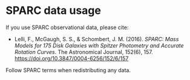 # SPARC data usage

If you use SPARC observational data, please cite:

- Lelli, F., McGaugh, S. S., & Schombert, J. M. (2016).
  *SPARC: Mass Models for 175 Disk Galaxies with Spitzer Photometry and Accurate Rotation Curves*.
  The Astronomical Journal, 152(6), 157. https://doi.org/10.3847/0004-6256/152/6/157

Follow SPARC terms when redistributing any data.
